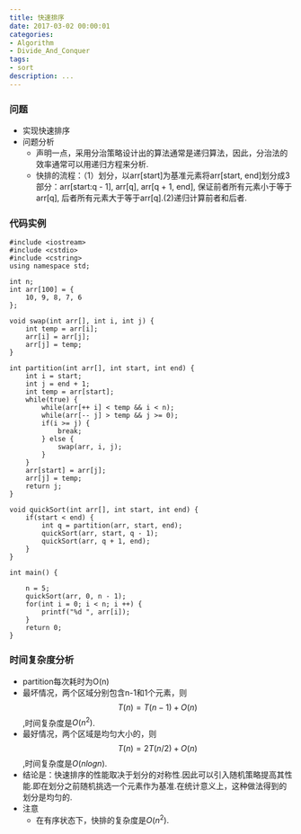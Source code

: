 ```yaml
---
title: 快速排序
date: 2017-03-02 00:00:01
categories:
- Algorithm
- Divide_And_Conquer
tags:
- sort
description: ...
---
```


### 问题
* 实现快速排序
* 问题分析
    * 声明一点，采用分治策略设计出的算法通常是递归算法，因此，分治法的效率通常可以用递归方程来分析.
    * 快排的流程：（1）划分，以arr[start]为基准元素将arr[start, end]划分成3部分：arr[start:q - 1], arr[q], arr[q + 1, end], 保证前者所有元素小于等于arr[q], 后者所有元素大于等于arr[q].(2)递归计算前者和后者.
     
### 代码实例
```
#include <iostream>
#include <cstdio>
#include <cstring>
using namespace std;

int n;
int arr[100] = {
    10, 9, 8, 7, 6
};

void swap(int arr[], int i, int j) {
    int temp = arr[i];
    arr[i] = arr[j];
    arr[j] = temp;
}

int partition(int arr[], int start, int end) {
    int i = start;
    int j = end + 1;
    int temp = arr[start];
    while(true) {
        while(arr[++ i] < temp && i < n);
        while(arr[-- j] > temp && j >= 0);
        if(i >= j) {
            break;
        } else {
            swap(arr, i, j);
        }
    }
    arr[start] = arr[j];
    arr[j] = temp;
    return j;
}

void quickSort(int arr[], int start, int end) {
    if(start < end) {
        int q = partition(arr, start, end);
        quickSort(arr, start, q - 1);
        quickSort(arr, q + 1, end);
    }
}

int main() {

    n = 5;
    quickSort(arr, 0, n - 1);
    for(int i = 0; i < n; i ++) {
        printf("%d ", arr[i]);
    }
    return 0;
}

```

### 时间复杂度分析
* partition每次耗时为O(n)
* 最坏情况，两个区域分别包含n-1和1个元素，则 $$T(n) = T(n - 1) + O(n)$$,时间复杂度是$O(n^2)$.
* 最好情况，两个区域是均匀大小的，则$$T(n) = 2T(n / 2) + O(n)$$,时间复杂度是$O(nlogn)$.
* 结论是：快速排序的性能取决于划分的对称性.因此可以引入随机策略提高其性能.即在划分之前随机挑选一个元素作为基准.在统计意义上，这种做法得到的划分是均匀的.
* 注意
    * 在有序状态下，快排的复杂度是$O(n^2)$.
